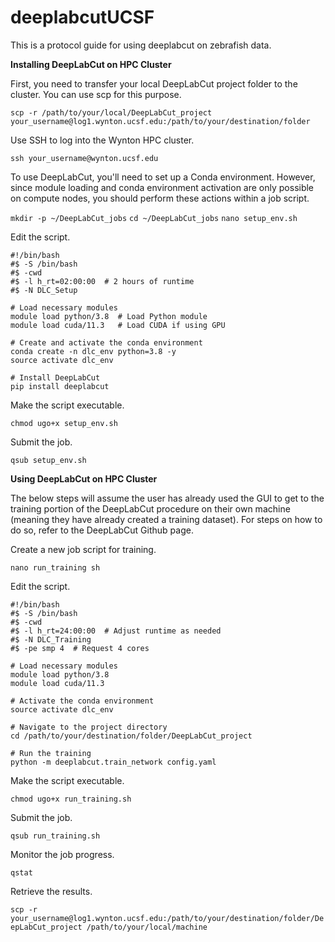 # deeplabcutUCSF
This is a protocol guide for using deeplabcut on zebrafish data. 

**Installing DeepLabCut on HPC Cluster**

First, you need to transfer your local DeepLabCut project folder to the cluster. You can use scp for this purpose.

`scp -r /path/to/your/local/DeepLabCut_project your_username@log1.wynton.ucsf.edu:/path/to/your/destination/folder`

Use SSH to log into the Wynton HPC cluster. 

`ssh your_username@wynton.ucsf.edu`

To use DeepLabCut, you'll need to set up a Conda environment. However, since module loading and conda environment activation are only possible on compute nodes, you should perform these actions within a job script.

`mkdir -p ~/DeepLabCut_jobs`
`cd ~/DeepLabCut_jobs`
`nano setup_env.sh`

Edit the script. 

```
#!/bin/bash
#$ -S /bin/bash
#$ -cwd
#$ -l h_rt=02:00:00  # 2 hours of runtime
#$ -N DLC_Setup

# Load necessary modules
module load python/3.8  # Load Python module
module load cuda/11.3   # Load CUDA if using GPU

# Create and activate the conda environment
conda create -n dlc_env python=3.8 -y
source activate dlc_env

# Install DeepLabCut
pip install deeplabcut
```
Make the script executable. 

`chmod ugo+x setup_env.sh`

Submit the job. 

`qsub setup_env.sh`


**Using DeepLabCut on HPC Cluster**

The below steps will assume the user has already used the GUI to get to the training portion of the DeepLabCut procedure on their own machine (meaning they have already created a training dataset). For steps on how to do so, refer to the DeepLabCut Github page. 

Create a new job script for training. 

`nano run_training sh`

Edit the script. 

```
#!/bin/bash
#$ -S /bin/bash
#$ -cwd
#$ -l h_rt=24:00:00  # Adjust runtime as needed
#$ -N DLC_Training
#$ -pe smp 4  # Request 4 cores

# Load necessary modules
module load python/3.8
module load cuda/11.3

# Activate the conda environment
source activate dlc_env

# Navigate to the project directory
cd /path/to/your/destination/folder/DeepLabCut_project

# Run the training
python -m deeplabcut.train_network config.yaml

```

Make the script executable. 

`chmod ugo+x run_training.sh`

Submit the job. 

`qsub run_training.sh`

Monitor the job progress. 

`qstat`

Retrieve the results. 

`scp -r your_username@log1.wynton.ucsf.edu:/path/to/your/destination/folder/DeepLabCut_project /path/to/your/local/machine`
